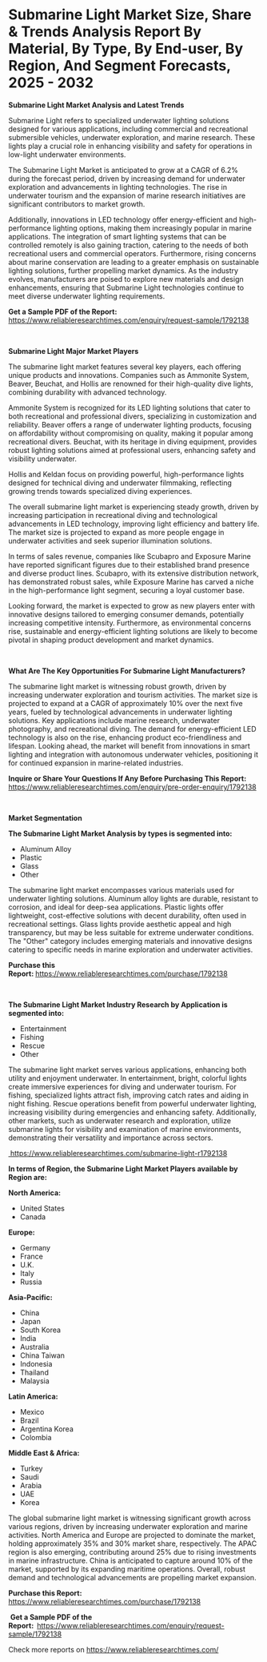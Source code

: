 <p><h1>Submarine Light Market Size, Share & Trends Analysis Report By Material, By Type, By End-user, By Region, And Segment Forecasts, 2025 - 2032</h1></p><p><strong>Submarine Light Market Analysis and Latest Trends</strong></p>
<p><p>Submarine Light refers to specialized underwater lighting solutions designed for various applications, including commercial and recreational submersible vehicles, underwater exploration, and marine research. These lights play a crucial role in enhancing visibility and safety for operations in low-light underwater environments.</p><p>The Submarine Light Market is anticipated to grow at a CAGR of 6.2% during the forecast period, driven by increasing demand for underwater exploration and advancements in lighting technologies. The rise in underwater tourism and the expansion of marine research initiatives are significant contributors to market growth. </p><p>Additionally, innovations in LED technology offer energy-efficient and high-performance lighting options, making them increasingly popular in marine applications. The integration of smart lighting systems that can be controlled remotely is also gaining traction, catering to the needs of both recreational users and commercial operators. Furthermore, rising concerns about marine conservation are leading to a greater emphasis on sustainable lighting solutions, further propelling market dynamics. As the industry evolves, manufacturers are poised to explore new materials and design enhancements, ensuring that Submarine Light technologies continue to meet diverse underwater lighting requirements.</p></p>
<p><strong>Get a Sample PDF of the Report:&nbsp;</strong> <a href="https://www.reliableresearchtimes.com/enquiry/request-sample/1792138?utm_campaign=3063&utm_medium=2&utm_source=Github&utm_content=ia&utm_term=10042025&utm_id=submarine-light">https://www.reliableresearchtimes.com/enquiry/request-sample/1792138</a></p>
<p>&nbsp;</p>
<p><strong>Submarine Light Major Market Players</strong></p>
<p><p>The submarine light market features several key players, each offering unique products and innovations. Companies such as Ammonite System, Beaver, Beuchat, and Hollis are renowned for their high-quality dive lights, combining durability with advanced technology. </p><p>Ammonite System is recognized for its LED lighting solutions that cater to both recreational and professional divers, specializing in customization and reliability. Beaver offers a range of underwater lighting products, focusing on affordability without compromising on quality, making it popular among recreational divers. Beuchat, with its heritage in diving equipment, provides robust lighting solutions aimed at professional users, enhancing safety and visibility underwater.</p><p>Hollis and Keldan focus on providing powerful, high-performance lights designed for technical diving and underwater filmmaking, reflecting growing trends towards specialized diving experiences.</p><p>The overall submarine light market is experiencing steady growth, driven by increasing participation in recreational diving and technological advancements in LED technology, improving light efficiency and battery life. The market size is projected to expand as more people engage in underwater activities and seek superior illumination solutions.</p><p>In terms of sales revenue, companies like Scubapro and Exposure Marine have reported significant figures due to their established brand presence and diverse product lines. Scubapro, with its extensive distribution network, has demonstrated robust sales, while Exposure Marine has carved a niche in the high-performance light segment, securing a loyal customer base.</p><p>Looking forward, the market is expected to grow as new players enter with innovative designs tailored to emerging consumer demands, potentially increasing competitive intensity. Furthermore, as environmental concerns rise, sustainable and energy-efficient lighting solutions are likely to become pivotal in shaping product development and market dynamics.</p></p>
<p>&nbsp;</p>
<p><strong>What Are The Key Opportunities For Submarine Light Manufacturers?</strong></p>
<p><p>The submarine light market is witnessing robust growth, driven by increasing underwater exploration and tourism activities. The market size is projected to expand at a CAGR of approximately 10% over the next five years, fueled by technological advancements in underwater lighting solutions. Key applications include marine research, underwater photography, and recreational diving. The demand for energy-efficient LED technology is also on the rise, enhancing product eco-friendliness and lifespan. Looking ahead, the market will benefit from innovations in smart lighting and integration with autonomous underwater vehicles, positioning it for continued expansion in marine-related industries.</p></p>
<p><strong>Inquire or Share Your Questions If Any Before Purchasing This Report:</strong> <a href="https://www.reliableresearchtimes.com/enquiry/pre-order-enquiry/1792138?utm_campaign=3063&utm_medium=2&utm_source=Github&utm_content=ia&utm_term=10042025&utm_id=submarine-light">https://www.reliableresearchtimes.com/enquiry/pre-order-enquiry/1792138</a></p>
<p>&nbsp;</p>
<p><strong>Market Segmentation</strong></p>
<p><strong>The Submarine Light Market Analysis by types is segmented into:</strong></p>
<p><ul><li>Aluminum Alloy</li><li>Plastic</li><li>Glass</li><li>Other</li></ul></p>
<p><p>The submarine light market encompasses various materials used for underwater lighting solutions. Aluminum alloy lights are durable, resistant to corrosion, and ideal for deep-sea applications. Plastic lights offer lightweight, cost-effective solutions with decent durability, often used in recreational settings. Glass lights provide aesthetic appeal and high transparency, but may be less suitable for extreme underwater conditions. The "Other" category includes emerging materials and innovative designs catering to specific needs in marine exploration and underwater activities.</p></p>
<p><strong>Purchase this Report:&nbsp;</strong><a href="https://www.reliableresearchtimes.com/purchase/1792138?utm_campaign=3063&utm_medium=2&utm_source=Github&utm_content=ia&utm_term=10042025&utm_id=submarine-light">https://www.reliableresearchtimes.com/purchase/1792138</a></p>
<p>&nbsp;</p>
<p><strong>The Submarine Light Market Industry Research by Application is segmented into:</strong></p>
<p><ul><li>Entertainment</li><li>Fishing</li><li>Rescue</li><li>Other</li></ul></p>
<p><p>The submarine light market serves various applications, enhancing both utility and enjoyment underwater. In entertainment, bright, colorful lights create immersive experiences for diving and underwater tourism. For fishing, specialized lights attract fish, improving catch rates and aiding in night fishing. Rescue operations benefit from powerful underwater lighting, increasing visibility during emergencies and enhancing safety. Additionally, other markets, such as underwater research and exploration, utilize submarine lights for visibility and examination of marine environments, demonstrating their versatility and importance across sectors.</p></p>
<p><a href="https://www.reliableresearchtimes.com/submarine-light-r1792138?utm_campaign=3063&utm_medium=2&utm_source=Github&utm_content=ia&utm_term=10042025&utm_id=submarine-light">&nbsp;https://www.reliableresearchtimes.com/submarine-light-r1792138</a></p>
<p><strong>In terms of Region, the Submarine Light Market Players available by Region are:</strong></p>
<p>
    <p> <strong> North America: </strong>
        <ul>
            <li>United States</li>
            <li>Canada</li>
        </ul>
        </p> 
    <p> <strong> Europe: </strong>
        <ul>
            <li>Germany</li>
            <li>France</li>
            <li>U.K.</li>
            <li>Italy</li>
            <li>Russia</li>
        </ul>
        </p> 
    <p> <strong> Asia-Pacific: </strong>
        <ul>
            <li>China</li>
            <li>Japan</li>
            <li>South Korea</li>
            <li>India</li>
            <li>Australia</li>
            <li>China Taiwan</li>
            <li>Indonesia</li>
            <li>Thailand</li>
            <li>Malaysia</li>
        </ul>
        </p> 
    <p> <strong> Latin America: </strong>
        <ul>
            <li>Mexico</li>
            <li>Brazil</li>
            <li>Argentina Korea</li>
            <li>Colombia</li>
        </ul>
        </p> 
    <p> <strong> Middle East & Africa: </strong>
        <ul>
            <li>Turkey</li>
            <li>Saudi</li>
            <li>Arabia</li>
            <li>UAE</li>
            <li>Korea</li>
        </ul>
    </p>
    </p>
<p><p>The global submarine light market is witnessing significant growth across various regions, driven by increasing underwater exploration and marine activities. North America and Europe are projected to dominate the market, holding approximately 35% and 30% market share, respectively. The APAC region is also emerging, contributing around 25% due to rising investments in marine infrastructure. China is anticipated to capture around 10% of the market, supported by its expanding maritime operations. Overall, robust demand and technological advancements are propelling market expansion.</p></p>
<p><strong>Purchase this Report: </strong><a href="https://www.reliableresearchtimes.com/purchase/1792138?utm_campaign=3063&utm_medium=2&utm_source=Github&utm_content=ia&utm_term=10042025&utm_id=submarine-light">https://www.reliableresearchtimes.com/purchase/1792138</a></p>
<p>&nbsp;<strong>Get a Sample PDF of the Report:&nbsp;&nbsp;</strong><a href="https://www.reliableresearchtimes.com/enquiry/request-sample/1792138?utm_campaign=3063&utm_medium=2&utm_source=Github&utm_content=ia&utm_term=10042025&utm_id=submarine-light">https://www.reliableresearchtimes.com/enquiry/request-sample/1792138</a></p>
<p><strong></strong></p>
<p>Check more reports on <a href="https://www.reliableresearchtimes.com/?utm_campaign=3063&utm_medium=2&utm_source=Github&utm_content=ia&utm_term=10042025&utm_id=submarine-light">https://www.reliableresearchtimes.com/</a></p>